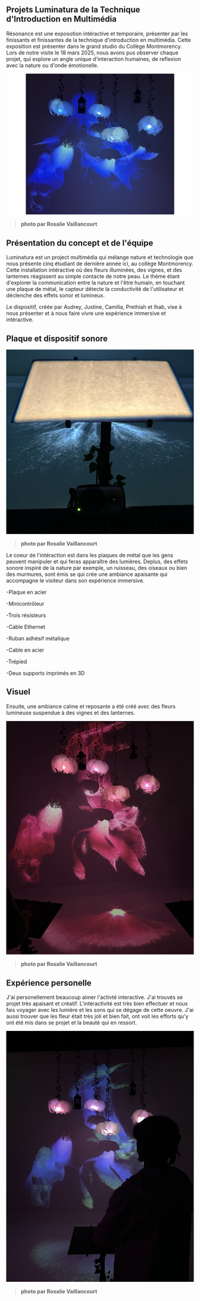 ## Projets Luminatura de la Technique d'Introduction en Multimédia ##

Résonance est une exposotion intéractive et temporaire, présenter par les finissants et finissantes de la technique d'introduction en multimédia. Cette exposition est présenter dans le grand studio du Collège Montmorency. Lors de notre visite le 18 mars 2025, nous avons pus observer chaque projet, qui explore un angle unique d'interaction humaines, de reflexion avec la nature ou d'onde émotionelle. 


![photo](media/presentation_projet.jpg)

>**photo par Rosalie Vaillancourt**

## Présentation du concept et de l'équipe ##

Luminatura est un project multimédia qui mélange nature et technologie que nous présente cinq étudiant de dernière année ici, au collège Montmorency. Cette installation intéractive où des fleurs illuminées, des vignes, et des lanternes réagissent au simple contacte de notre peau. Le thème étant d'explorer la communication entre la nature et l'être humain, en touchant une plaque de métal, le capteur détecte la conductivité de l'utilisateur et déclenche des effets sonor et lumineux. 

Le dispositif, créée par Audrey, Justine, Camilia, Prethiah et Ihab, vise à nous présenter et à nous faire vivre une expérience immersive et intéractive.

## Plaque et dispositif sonore ##

![photo](media/plaque.jpg.jpg)

>**photo par Rosalie Vaillancourt**

Le coeur de l'intéraction est dans les plaques de métal que les gens peuvent manipuler et qui feras apparaître des lumières. Deplus, des effets sonore inspiré de la nature par exemple, un ruisseau, des oiseaux ou bien des murmures, sont émis se qui crée une ambiance apaisante qui accompagne le visiteur dans son expérience immersive. 

-Plaque en acier

-Minicontrôleur

-Trois résisteurs

-Cable Ethernet

-Ruban adhésif métalique

-Cable en acier

-Trépied

-Deux supports imprimés en 3D

## Visuel ##

Ensuite, une ambiance calme et reposante a été créé avec des fleurs lumineuse suspendue à des vignes et des lanternes.

![photo](media/pink_flower.jfif)

>**photo par Rosalie Vaillancourt**

## Expérience personelle ##

J'ai personellement beaucoup aimer l'activté interactive. J'ai trouvés se projet très apaisant et créatif. L'intéractivité est très bien effectuer et nous fais voyager avec les lumière et les sons qui se dégage de cette oeuvre. J'ai aussi trouver que les fleur était très joli et bien fait, ont voit les efforts qu'y ont été mis dans se projet et la beauté qui en ressort.

![photo](media/with_tyler.jfif)

>**photo par Rosalie Vaillancourt**
